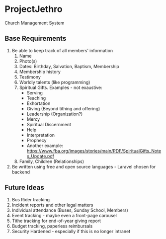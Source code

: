 # ProjectJethro
Church Management System


## Base Requirements
1. Be able to keep track of all members’ information
   1. Name
   1. Photo(s)
   1. Dates: Birthday, Salvation, Baptism, Membership
   1. Membership history
   1. Testimony
   1. Worldly talents (like programming)
   1. Spiritual Gifts. Examples - not exaustive:
      - Serving
      - Teaching
      - Exhortation
      - Giving (Beyond tithing and offering)
      - Leadership (Organization?)
      - Mercy
      - Spiritual Discernment
      - Help
      - Interpretation
      - Prophecy
      - Another example: https://www.fba.org/images/stories/main/PDF/SpiritualGifts_Notes_Update.pdf
   1. Family, Children (Relationships)
1. Be written using free and open source languages - Laravel chosen for backend

## Future Ideas
1. Bus Rider tracking
2. Incident reports and other legal matters
3. Individual attendance (Buses, Sunday School, Members)
4. Event tracking - maybe even a front-page carousel
5. Tithe tracking for end-of-year giving report
6. Budget tracking, paperless reimbursals
7. Security Hardened - especially if this is no longer intranet
